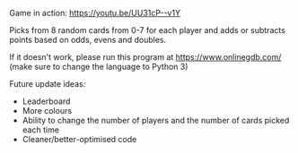 Game in action:
https://youtu.be/UU31cP--v1Y

Picks from 8 random cards from 0-7 for each player and adds or subtracts points based on odds, evens and doubles.

If it doesn't work, please run this program at https://www.onlinegdb.com/ (make sure to change the language to Python 3)

Future update ideas:
 - Leaderboard 
 - More colours
 - Ability to change the number of players and the number of cards picked each time
 - Cleaner/better-optimised code
 
